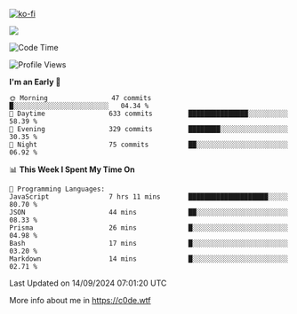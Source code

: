 [![ko-fi](https://ko-fi.com/img/githubbutton_sm.svg)](https://ko-fi.com/Z8Z4Y2LKX)

<a href="https://wakatime.com"><img src="https://wakatime.com/share/@c0dezin/b7f18a7c-ab3a-40b8-8bc7-b1b7bf71f1d6.svg" /></a>

<!--START_SECTION:waka-->
![Code Time](http://img.shields.io/badge/Code%20Time-104%20hrs-blue)

![Profile Views](http://img.shields.io/badge/Profile%20Views-0-blue)

**I'm an Early 🐤** 

```text
🌞 Morning                47 commits          █░░░░░░░░░░░░░░░░░░░░░░░░   04.34 % 
🌆 Daytime                633 commits         ███████████████░░░░░░░░░░   58.39 % 
🌃 Evening                329 commits         ████████░░░░░░░░░░░░░░░░░   30.35 % 
🌙 Night                  75 commits          ██░░░░░░░░░░░░░░░░░░░░░░░   06.92 % 
```


📊 **This Week I Spent My Time On** 

```text
💬 Programming Languages: 
JavaScript               7 hrs 11 mins       ████████████████████░░░░░   80.70 % 
JSON                     44 mins             ██░░░░░░░░░░░░░░░░░░░░░░░   08.33 % 
Prisma                   26 mins             █░░░░░░░░░░░░░░░░░░░░░░░░   04.98 % 
Bash                     17 mins             █░░░░░░░░░░░░░░░░░░░░░░░░   03.20 % 
Markdown                 14 mins             █░░░░░░░░░░░░░░░░░░░░░░░░   02.71 % 
```


 Last Updated on 14/09/2024 07:01:20 UTC
<!--END_SECTION:waka-->

More info about me in https://c0de.wtf
